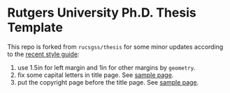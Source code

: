 Rutgers University Ph.D. Thesis Template
===================================================

This repo is forked from `rucsgss/thesis` for some minor updates according to the [recent style guide](http://gsnb.rutgers.edu/academics/electronic-thesis-and-dissertation-style-guide):
1. use 1.5in for left margin and 1in for other margins by `geometry`.
2. fix some capital letters in title page. See [sample page](https://grad.rutgers.edu/sites/default/files/2021-07/sample_phd_title_page_0.pdf).
3. put the copyright page before the title page. See [sample page](https://grad.rutgers.edu/sites/default/files/2021-07/sample_copyright_page.pdf). 

